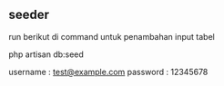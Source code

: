 
## seeder
run berikut di command untuk penambahan input tabel

php artisan db:seed

username : test@example.com
password : 12345678


